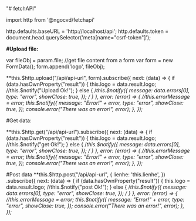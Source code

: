 "# fetchAPI" 

import http from '@ngocvd/fetchapi'

http.defaults.baseURL = 'http://localhost/api';
http.defaults.token = document.head.querySelector('meta[name="csrf-token"]');

**#Upload file:**

var fileObj = param.file;   //get file content from a form
var form = new FormData();
form.append('logo', fileObj);

**this.$http.upload("/api/api-url", form).subscribe({
    next: (data) => {
        if (data.hasOwnProperty("result")) {
            this.logo = data.result.logo;
            //this.$notify("Upload Ok!");
        } else {
            /*this.$notify({
                message: data.errors[0],
                type: "error",
                showClose: true,
            });
            */
        }
    },
    error: (error) => {
        //this.errorMessage = error;
        this.$notify({
            message: "Error!" + error,
            type: "error",
            showClose: true,
        });
        console.error("There was an error!", error);
    },
});**

#Get data:


**this.$http.get("/api/api-url").subscribe({
    next: (data) => {
        if (data.hasOwnProperty("result")) {
            this.logo = data.result.logo;
            //this.$notify("get Ok!");
        } else {
            /*this.$notify({
                message: data.errors[0],
                type: "error",
                showClose: true,
            });
            */
        }
    },
    error: (error) => {
        //this.errorMessage = error;
        this.$notify({
            message: "Error!" + error,
            type: "error",
            showClose: true,
        });
        console.error("There was an error!", error);
    },
});**

#Post data
**this.$http.post("/api/api-url", {
                lienhe: 'this.lienhe',
    })
    .subscribe({
    next: (data) => {
        if (data.hasOwnProperty("result")) {
            this.logo = data.result.logo;
            //this.$notify("post Ok!");
        } else {
            /*this.$notify({
                message: data.errors[0],
                type: "error",
                showClose: true,
            });
            */
        }
    },
    error: (error) => {
        //this.errorMessage = error;
        this.$notify({
            message: "Error!" + error,
            type: "error",
            showClose: true,
        });
        console.error("There was an error!", error);
    },
});**
